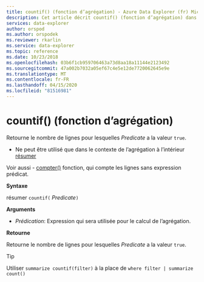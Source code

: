 ```yaml
---
title: countif() (fonction d’agrégation) - Azure Data Explorer (fr) Microsoft Docs
description: Cet article décrit countif() (fonction d’agrégation) dans Azure Data Explorer.
services: data-explorer
author: orspod
ms.author: orspodek
ms.reviewer: rkarlin
ms.service: data-explorer
ms.topic: reference
ms.date: 10/23/2018
ms.openlocfilehash: 03b6f1cb959706463a73d8aa18a11144e2123492
ms.sourcegitcommit: 47a002b7032a05ef67c4e5e12de7720062645e9e
ms.translationtype: MT
ms.contentlocale: fr-FR
ms.lasthandoff: 04/15/2020
ms.locfileid: "81516981"
---
```

# <a name="countif-aggregation-function"></a>countif() (fonction d’agrégation)

Retourne le nombre de lignes pour lesquelles *Predicate* a la valeur `true`.

* Ne peut être utilisé que dans le contexte de l’agrégation à l’intérieur [résumer](summarizeoperator.md)

Voir aussi - [compter()](count-aggfunction.md) fonction, qui compte les lignes sans expression prédicat.

**Syntaxe**

résumer `countif(` *Predicate*`)`

**Arguments**

* *Prédication*: Expression qui sera utilisée pour le calcul de l’agrégation. 

**Retourne**

Retourne le nombre de lignes pour lesquelles *Predicate* a la valeur `true`.

> [!TIP]
> Utiliser `summarize countif(filter)` à la place de `where filter | summarize count()`